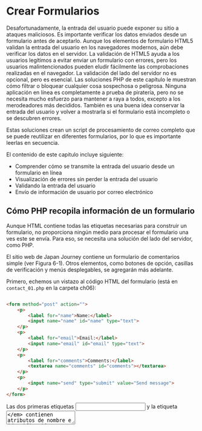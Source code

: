 # Crear Formularios

Desafortunadamente, la entrada del usuario puede exponer su sitio a 
ataques maliciosos. Es importante verificar los datos enviados desde 
un formulario antes de aceptarlo. Aunque los elementos de formulario 
HTML5 validan la entrada del usuario en los navegadores modernos, 
aún debe verificar los datos en el servidor. La validación de HTML5 
ayuda a los usuarios legítimos a evitar enviar un formulario con 
errores, pero los usuarios malintencionados pueden eludir fácilmente 
las comprobaciones realizadas en el navegador. La validación del 
lado del servidor no es opcional, pero es esencial. Las soluciones 
PHP de este capítulo le muestran cómo filtrar o bloquear cualquier 
cosa sospechosa o peligrosa. Ninguna aplicación en línea es 
completamente a prueba de piratería, pero no se necesita mucho 
esfuerzo para mantener a raya a todos, excepto a los merodeadores 
más decididos. También es una buena idea conservar la entrada del 
usuario y volver a mostrarla si el formulario está incompleto o se 
descubren errores. 

Estas soluciones crean un script de procesamiento de correo completo 
que se puede reutilizar en diferentes formularios, por lo que es 
importante leerlas en secuencia.

El contenido de este capitulo incluye siguiente:

- Comprender cómo se transmite la entrada del usuario desde un 
formulario en línea
- Visualización de errores sin perder la entrada del usuario
- Validando la entrada del usuario
- Envío de información de usuario por correo electrónico

## Cómo PHP recopila información de un formulario

Aunque HTML contiene todas las etiquetas necesarias para construir un 
formulario, no proporciona ningún medio para procesar el formulario 
una ves este se envía. Para eso, se necesita una solución del lado del 
servidor, como PHP.

El sitio web de Japan Journey contiene un formulario de comentarios 
simple (ver Figura 6-1). Otros elementos, como botones de opción, 
casillas de verificación y menús desplegables, se agregarán más adelante.

Primero, echemos un vistazo al código HTML del formulario (está en 
`contact_01.php` en la carpeta ch06):


```html

<form method="post" action="">
    <p>
        <label for="name">Name:</label>
        <input name="name" id="name" type="text">
    </p>
    <p>
        <label for="email">Email:</label>
        <input name="email" id="email" type="text">
    </p>
    <p>
        <label for="comments">Comments:</label>
        <textarea name="comments" id="comments"></textarea>
    </p>
    <p>
        <input name="send" type="submit" value="Send message">
    </p>
</form>
```

Las dos primeras etiquetas _<input>_ y la etiqueta _<textarea>_ contienen 
atributos de nombre e identificación configurados con el mismo valor. 
La razón de esta duplicación es la accesibilidad. HTML usa el atributo 
_id_ para asociar el elemento _<label>_ con el elemento _<input>_ correcto. 
Los scripts de procesamiento de formularios, sin embargo, se basan en 
el atributo de _name_. Por lo tanto, aunque el atributo _id_ es opcional 
en el botón _submit_, debe usar el atributo _name_ para cada elemento 
del formulario que desee procesar.

El atributo _name_ de un elemento de entrada de formulario normalmente no 
debe contener espacios. Si desea combinar varias palabras, únalas con un 
guión bajo (PHP lo hará automáticamente si deja espacios). Debido a que el 
script desarrollado más adelante en este capítulo convierte los atributos 
_name_ en variables PHP, no use guiones ni ningún otro carácter que no sea 
válido en los nombres de las variables PHP.

Otras dos cosas a tener en cuenta son los atributos de _method_ y _action_
dentro de la etiqueta de apertura _<form>_. El atributo de _method_ determina 
cómo el formulario envía datos. Se puede configurar para _post_ y _get_. El 
atributo _action_ le dice al navegador dónde enviar los datos para su 
procesamiento cuando se hace clic en el botón _submit_. Si el valor se deja 
vacío, como aquí, la página intenta procesar el formulario en sí. Sin embargo, 
un atributo _action_ vacío no es válido en HTML5, por lo que será necesario corregirlo.

He evitado deliberadamente el uso de cualquiera de las nuevas funciones 
de formulario HTML5, como _type = "email"_ y el atributo _required_. Esto 
facilita la prueba de los scripts de validación del lado del servidor PHP. 
Después de la prueba, puede actualizar sus formularios para utilizar las 
funciones de validación de HTML5. La validación en el navegador es 
principalmente una cortesía hacia el usuario para evitar que se envíe 
información incompleta, por lo que es opcional. La validación del lado 
del servidor nunca debe omitirse.

## Diferencia entre Post y Get


De lo contrario, la carpeta ch06 contiene un conjunto completo de archivos 
para el sitio Japan Journey con todo el código del Capítulo 5 incorporado. 
Copie _contact_01.php_ a la raíz del sitio y cámbielo al nombre _contact.php_. 
También copie _footer.php_, _menu.php_ y _title.php_ de la carpeta _ch06 / includes_
a la carpeta _includes_ en la raíz del sitio.

1. Localice la etiqueta de apertura _<form>_ en _contact.php_ y cambie el valor 
del atributo del método de _post_ para obtener, así:

```html
<form method="get" action="">
```

2. Guarde _contact.php_ y cargue la página en un navegador. Escriba su nombre, 
dirección de correo electrónico y un mensaje corto en el formulario, luego haga 
clic en _Enviar mensaje_.


3. Busque en la barra de direcciones del navegador. Debería ver el contenido 
del formulario adjunto al final de la URL.  Si divide la URL, se verá así:

```
http://localhost/phpsols-4e/contact.php
?name=David
&email=david%40example.com
&comments=Greetings%21+%3A-%29
&send=Send+message
```

Los datos enviados por el formulario se han agregado a la URL básica 
como una cadena de consulta que comienza con un signo de interrogación. 
El valor de cada campo y el botón de envío se identifica mediante el 
atributo _name_ del elemento de formulario, seguido de un signo igual y 
los datos enviados. Los datos de cada elemento de entrada están separados 
por un signo comercial (&). Las URL no pueden contener espacios o ciertos 
caracteres (como un signo de exclamación o un emoticón), por lo que el 
navegador reemplaza los espacios con + y codifica otros caracteres como 
valores hexadecimales, un proceso conocido como codificación de URL (para 
obtener una lista completa de valores, consulte 
www.degraeve.com/reference/urlencoding.php).
 
4. Vuelva al código de _contact.php_ y cambie el método a _post_, así:

```html
<form method="post" action="">
```

Guarde _contact.php_ y vuelva a cargar la página en su navegador. Escribe 
otro mensaje y haz clic en _Enviar mensaje_. Su mensaje debería desaparecer, 
pero no sucede nada. No se ha perdido, pero todavía no ha hecho nada para 
procesarlo.
 
6. En _contact.php_, agregue el siguiente código inmediatamente debajo de 
la etiqueta de cierre `</form>`:

```html
<pre>
<?php if ($_POST) { print_r($_POST); } ?>
</pre>
```

Esto muestra el contenido del array superglobal `$ _POST` si se han 
enviado datos _post_. Como se explicó en el Capítulo 4, la función 
_print_r()_ le permite inspeccionar el contenido de los array; las 
etiquetas `<pre>` simplemente facilitan la lectura de la salida.

7. Guarde la página y haga clic en el botón Actualizar en su navegador. 
Probablemente verá una advertencia similar a la siguiente. Esto le 
indica que los datos se volverán a enviar, que es exactamente lo que 
desea. Confirme que desea enviar la información nuevamente.

8. El código del paso 6 ahora debería mostrar el contenido de su mensaje 
debajo del formulario. Todo se ha almacenado en uno de los array 
superglobales de PHP, `$ _POST`, que contiene los datos enviados mediante 
el método _post_. El atributo _name_  de cada elemento del formulario 
se utiliza como clave del array, lo que facilita la recuperación del contenido.

&-------------------------------------------------------------------
